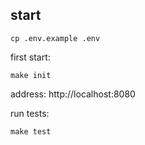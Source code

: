 ## start

`cp .env.example .env`

first start:

`make init`


address: http://localhost:8080

run tests:


`make test`
